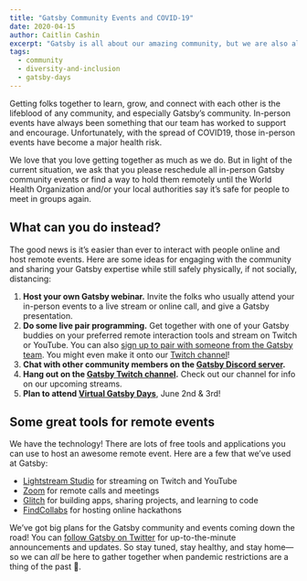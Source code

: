 ```yaml
---
title: "Gatsby Community Events and COVID-19"
date: 2020-04-15
author: Caitlin Cashin
excerpt: "Gatsby is all about our amazing community, but we are also all about safety. So we are asking most sincerely: If there's an in-person Gatsby community meetup on your calendar, please reschedule or figure out a way to hold it remotely. Here are some ways we are doing that ourselves."
tags:
  - community
  - diversity-and-inclusion
  - gatsby-days
---
```


Getting folks together to learn, grow, and connect with each other is the lifeblood of any community, and especially Gatsby’s community. In-person events have always been something that our team has worked to support and encourage. Unfortunately, with the spread of COVID19, those in-person events have become a major health risk.

We love that you love getting together as much as we do. But in light of the current situation, we ask that you please reschedule all in-person Gatsby community events or find a way to hold them remotely until the World Health Organization and/or your local authorities say it’s safe for people to meet in groups again.

## What can you do instead?

The good news is it’s easier than ever to interact with people online and host remote events. Here are some ideas for engaging with the community and sharing your Gatsby expertise while still safely physically, if not socially, distancing:

1. **Host your own Gatsby webinar.** Invite the folks who usually attend your in-person events to a live stream or online call, and give a Gatsby presentation.
2. **Do some live pair programming.** Get together with one of your Gatsby buddies on your preferred remote interaction tools and stream on Twitch or YouTube. You can also [sign up to pair with someone from the Gatsby team](https://www.gatsbyjs.org/contributing/pair-programming/). You might even make it onto our [Twitch channel](https://www.twitch.tv/gatsbyjs)!
3. **Chat with other community members on the [Gatsby Discord server](https://gatsby.dev/discord).**
4. **Hang out on the [Gatsby Twitch channel](https://www.twitch.tv/gatsbyjs).** Check out our channel for info on our upcoming streams.
5. **Plan to attend [Virtual Gatsby Days](https://www.gatsbyjs.org/blog/2020-04-14-virtual-gatsby-days-registration/)**, June 2nd & 3rd!

## Some great tools for remote events

We have the technology! There are lots of free tools and applications you can use to host an awesome remote event. Here are a few that we’ve used at Gatsby:

- [Lightstream Studio](https://golightstream.com/) for streaming on Twitch and YouTube
- [Zoom](https://zoom.us/) for remote calls and meetings
- [Glitch](https://glitch.com/) for building apps, sharing projects, and learning to code
- [FindCollabs](https://findcollabs.com/) for hosting online hackathons

We’ve got big plans for the Gatsby community and events coming down the road! You can [follow Gatsby on Twitter](https://twitter.com/gatsbyjs) for up-to-the-minute announcements and updates. So stay tuned, stay healthy, and stay home—so we can _all_ be here to gather together when pandemic restrictions are a thing of the past 💜.
